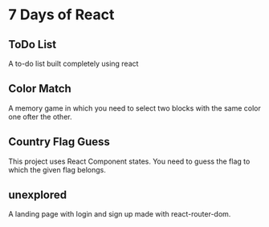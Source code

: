 # 7 Days of React

## ToDo List
A to-do list built completely using react

## Color Match
A memory game in which you need to select two blocks with the same color one ofter the other.

## Country Flag Guess
This project uses React Component states. You need to guess the flag to which the given flag belongs.

## unexplored
A landing page with login and sign up made with react-router-dom.